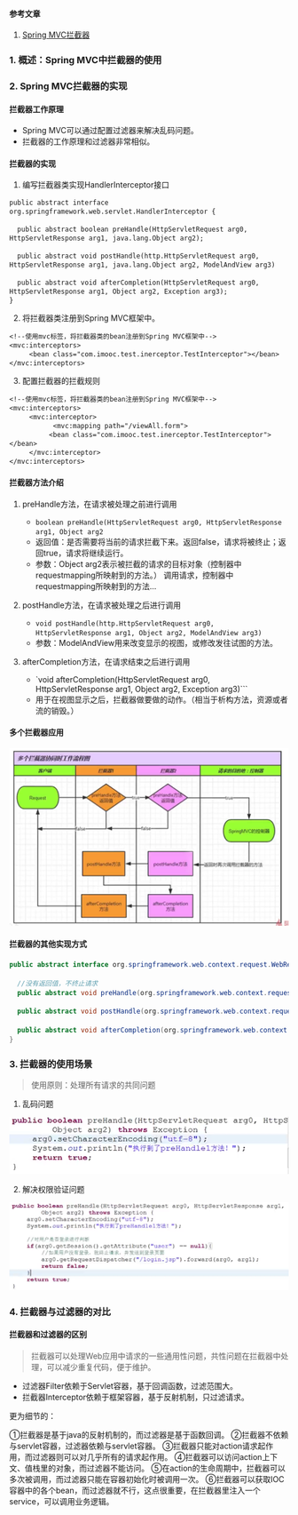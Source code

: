 #### 参考文章

1. [Spring MVC拦截器](http://www.imooc.com/learn/498)


### 1. 概述：Spring MVC中拦截器的使用
### 2. Spring MVC拦截器的实现

#### 拦截器工作原理

- Spring MVC可以通过配置过滤器来解决乱码问题。
- 拦截器的工作原理和过滤器非常相似。

#### 拦截器的实现

1. 编写拦截器类实现HandlerInterceptor接口
```
public abstract interface org.springframework.web.servlet.HandlerInterceptor {

  public abstract boolean preHandle(HttpServletRequest arg0, HttpServletResponse arg1, java.lang.Object arg2);

  public abstract void postHandle(http.HttpServletRequest arg0, HttpServletResponse arg1, java.lang.Object arg2, ModelAndView arg3)

  public abstract void afterCompletion(HttpServletRequest arg0, HttpServletResponse arg1, Object arg2, Exception arg3);
}
```
2. 将拦截器类注册到Spring MVC框架中。
```
<!--使用mvc标签，将拦截器类的bean注册到Spring MVC框架中-->
<mvc:interceptors>
     <bean class="com.imooc.test.inerceptor.TestInterceptor"></bean>
</mvc:interceptors>
```
3. 配置拦截器的拦截规则
```
<!--使用mvc标签，将拦截器类的bean注册到Spring MVC框架中-->
<mvc:interceptors>
     <mvc:interceptor>
           <mvc:mapping path="/viewAll.form">    
          <bean class="com.imooc.test.inerceptor.TestInterceptor"></bean>
     </mvc:interceptor>     
</mvc:interceptors>
```

#### 拦截器方法介绍

1. preHandle方法，在请求被处理之前进行调用
	- `boolean preHandle(HttpServletRequest arg0, HttpServletResponse arg1, Object arg2`
	- 返回值：是否需要将当前的请求拦截下来。返回false，请求将被终止；返回true，请求将继续运行。
	- 参数：Object arg2表示被拦截的请求的目标对象（控制器中requestmapping所映射到的方法。）
调用请求，控制器中requestmapping所映射到的方法...
2. postHandle方法，在请求被处理之后进行调用
	- `void postHandle(http.HttpServletRequest arg0, HttpServletResponse arg1, Object arg2, ModelAndView arg3)`
	- 参数：ModelAndView用来改变显示的视图，或修改发往试图的方法。

3. afterCompletion方法，在请求结束之后进行调用
	- `void afterCompletion(HttpServletRequest arg0, HttpServletResponse arg1, Object arg2, Exception arg3)```
	- 用于在视图显示之后，拦截器做要做的动作。（相当于析构方法，资源或者流的销毁。）

#### 多个拦截器应用

![Image-javaee-springmvc-interceptor-multiinterceptor.png](https://github.com/personajian/notebook/raw/master/picture/Image-javaee-springmvc-interceptor-multiinterceptor.png)

#### 拦截器的其他实现方式

```java
public abstract interface org.springframework.web.context.request.WebRequestInterceptor {

  //没有返回值，不终止请求
  public abstract void preHandle(org.springframework.web.context.request.WebRequest arg0) throws java.lang.Exception;

  public abstract void postHandle(org.springframework.web.context.request.WebRequest arg0, org.springframework.ui.ModelMap arg1) throws java.lang.Exception;

  public abstract void afterCompletion(org.springframework.web.context.request.WebRequest arg0, java.lang.Exception arg1) throws java.lang.Exception;
}
```

### 3. 拦截器的使用场景

>使用原则：处理所有请求的共同问题

1. 乱码问题
 
![Image-javaee-springmvc-interceptor-encoding.png](https://github.com/personajian/notebook/raw/master/picture/Image-javaee-springmvc-interceptor-encoding.png)

2. 解决权限验证问题

![Image-javaee-springmvc-interceptor-role.png](https://github.com/personajian/notebook/raw/master/picture/Image-javaee-springmvc-interceptor-role.png)


### 4. 拦截器与过滤器的对比

#### 拦截器和过滤器的区别

>拦截器可以处理Web应用中请求的一些通用性问题，共性问题在拦截器中处理，可以减少重复代码，便于维护。

- 过滤器Filter依赖于Servlet容器，基于回调函数，过滤范围大。
- 拦截器Interceptor依赖于框架容器，基于反射机制，只过滤请求。


更为细节的：

①拦截器是基于java的反射机制的，而过滤器是基于函数回调。
②拦截器不依赖与servlet容器，过滤器依赖与servlet容器。
③拦截器只能对action请求起作用，而过滤器则可以对几乎所有的请求起作用。
④拦截器可以访问action上下文、值栈里的对象，而过滤器不能访问。
⑤在action的生命周期中，拦截器可以多次被调用，而过滤器只能在容器初始化时被调用一次。
⑥拦截器可以获取IOC容器中的各个bean，而过滤器就不行，这点很重要，在拦截器里注入一个service，可以调用业务逻辑。


